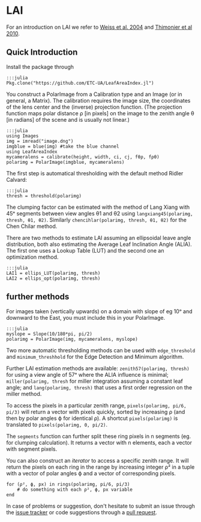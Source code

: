 # LAI

For an introduction on LAI we refer to [Weiss et al. 2004][Weiss2004] and [Thimonier et al 2010][Thimonier2010].

## Quick Introduction

Install the package through
    
    :::julia
    Pkg.clone("https://github.com/ETC-UA/LeafAreaIndex.jl")

You construct a PolarImage from a Calibration type and an Image (or in general, a Matrix). The calibration requires the image size, the coordinates of the lens center and the (inverse) projection function. 
(The projection function maps polar distance ρ [in pixels] on the image to the zenith angle θ [in radians] of the scene and is usually not linear.)

    :::julia
    using Images
    img = imread("image.dng")
    imgblue = blue(img) #take the blue channel
    using LeafAreaIndex
    mycameralens = calibrate(height, width, ci, cj, fθρ, fρθ)
    polarimg = PolarImage(imgblue, mycameralens)

The first step is automatical thresholding with the default method Ridler Calvard:

    :::julia
    thresh = threshold(polarimg)

The clumping factor can be estimated with the method of Lang Xiang with 45ᵒ segments between view angles θ1 and θ2 using `langxiang45(polarimg, thresh, θ1, θ2)`. Similarly `chencihlar(polarimg, thresh, θ1, θ2)` for the Chen Chilar method.

There are two methods to estimate LAI assuming an ellipsoidal leave angle distribution, both also estimating the Average Leaf Inclination Angle (ALIA). The first one uses a Lookup Table (LUT) and the second one an optimization method.

    :::julia
    LAI1 = ellips_LUT(polarimg, thresh)
    LAI2 = ellips_opt(polarimg, thresh)

## further methods

For images taken (vertically upwards) on a domain with slope of eg 10ᵒ and downward to the East, you must include this in your PolarImage.

    :::julia
    myslope = Slope(10/180*pi, pi/2)
    polarimg = PolarImage(img, mycameralens, myslope)

Two more automatic thresholding methods can be used with `edge_threshold` and `minimum_threshhold` for the Edge Detection and Minimum algorithm.

Further LAI estimation methods are available: `zenith57(polarimg, thresh)` for using a view angle of 57ᵒ where the ALIA influence is minimal; `miller(polarimg, thresh` for miller integration assuming a constant leaf angle; and `lang(polarimg, thresh)` that uses a first order regression on the miller method.

To access the pixels in a particular zenith range, `pixels(polarimg, pi/6, pi/3)` will return a vector with pixels quickly, sorted by increasing ρ (and then by polar angles ϕ for identical ρ). A shortcut `pixels(polarimg)` is translated to `pixels(polarimg, 0, pi/2)`.

The `segments` function can further split these ring pixels in n segments (eg. for clumping calculation). It returns a vector with n elements, each a vector with segment pixels.

You can also construct an *iterator* to access a specific zenith range. It will return the pixels on each ring in the range by increasing integer ρ² in a tuple with a vector of polar angles ϕ and a vector of corresponding pixels.
    
    for (ρ², ϕ, px) in rings(polarimg, pi/6, pi/3)
        # do something with each ρ², ϕ, px variable
    end

In case of problems or suggestion, don't hesitate to submit an issue through the [issue tracker](https://github.com/ETC-UA/LeafAreaIndex.jl/issues) or code suggestions through a [pull request](https://github.com/ETC-UA/LeafAreaIndex.jl/pulls).



[Weiss2004]: http://www.researchgate.net/profile/Inge_Jonckheere/publication/222931516_Review_of_methods_for_in_situ_leaf_area_index_(LAI)_determination_Part_II._Estimation_of_LAI_errors_and_sampling/links/09e4150cefe5a4fea5000000.pdf
[Thimonier2010]: http://www.schleppi.ch/patrick/publi/pdf/atal10b.pdf
